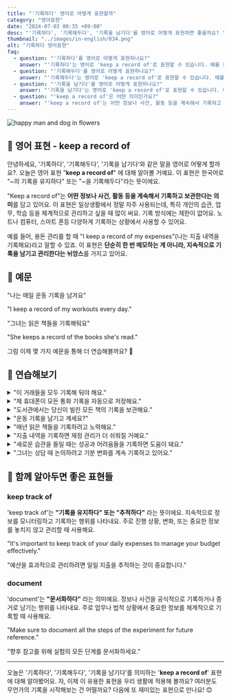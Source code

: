 ```yaml
---
title: "'기록하다' 영어로 어떻게 표현할까"
category: "영어표현"
date: "2024-07-03 00:35 +09:00"
desc: "'기록하다', '기록해두다', '기록을 남기다'를 영어로 어떻게 표현하면 좋을까요? '나는 매일 운동 기록을 남겨요', '그녀는 읽은 책들을 기록해둬요' 등을 영어로 표현하는 법을 배워봅시다. 다양한 예문을 통해서 연습하고 본인의 표현으로 만들어 보세요."
thumbnail: "../images/in-english/034.png"
alt: "기록하다 영어표현"
faq:
  - question: "'기록하다'를 영어로 어떻게 표현하나요?"
    answer: "'기록하다'는 영어로 'keep a record of'로 표현할 수 있습니다. 예를 들어, 'I keep a record of my expenses.'는 '나는 지출 내역을 기록해요.'라는 의미입니다."
  - question: "'기록해두다'를 영어로 어떻게 표현하나요?"
    answer: "'기록해두다'는 영어로 'keep a record of'로 표현할 수 있습니다. 예를 들어, 'She keeps a record of the books she's read.'는 '그녀는 읽은 책들을 기록해둬요.'라는 의미입니다."
  - question: "'기록을 남기다'를 영어로 어떻게 표현하나요?"
    answer: "'기록을 남기다'는 영어로 'keep a record of'로 표현할 수 있습니다. 예를 들어, 'I keep a record of my workouts every day.'는 '나는 매일 운동 기록을 남겨요.'라는 의미입니다."
  - question: "'keep a record of'은 어떤 의미인가요?"
    answer: "'keep a record of'는 어떤 정보나 사건, 활동 등을 계속해서 기록하고 보관한다는 의미를 담고 있습니다. 이는 단순히 한 번 메모하는 것이 아니라 지속적으로 기록을 남기고 관리한다는 뉘앙스를 가지고 있습니다. 'It’s important to keep a record of your medical history.' (의료 기록을 남기는 것은 중요해요)"
---
```


![happy man and dog in flowers](../images/in-english/034-1.avif)

## 🌟 영어 표현 - keep a record of

안녕하세요, '기록하다', '기록해두다', '기록을 남기다'와 같은 말을 영어로 어떻게 할까요?. 오늘은 영어 표현 "**keep a record of**" 에 대해 알아볼 거예요. 이 표현은 한국어로 "~의 기록을 유지하다" 또는 "~을 기록해두다"라는 뜻이에요.

"Keep a record of"는 **어떤 정보나 사건, 활동 등을 계속해서 기록하고 보관한다는 의미**를 담고 있어요. 이 표현은 일상생활에서 정말 자주 사용되는데, 특히 개인의 습관, 업무, 학습 등을 체계적으로 관리하고 싶을 때 많이 써요. 기록 방식에는 제한이 없어요. 노트나 컴퓨터, 스마트 폰등 다양하게 기록하는 상황에서 사용할 수 있어요.

예를 들어, 용돈 관리를 할 때 "I keep a record of my expenses"(나는 지출 내역을 기록해요)라고 말할 수 있죠. 이 표현은 **단순히 한 번 메모하는 게 아니라, 지속적으로 기록을 남기고 관리한다는 뉘앙스**를 가지고 있어요.

<script async src="https://pagead2.googlesyndication.com/pagead/js/adsbygoogle.js?client=ca-pub-1465612013356152"
     crossorigin="anonymous"></script>
<!-- engple-horizontal-ad -->

<ins class="adsbygoogle"
     style="display:block"
     data-ad-client="ca-pub-1465612013356152"
     data-ad-slot="2106896038"
     data-ad-format="auto"
     data-full-width-responsive="true"></ins>

<script>
     (adsbygoogle = window.adsbygoogle || []).push({});
</script>

## 📖 예문

"나는 매일 운동 기록을 남겨요"

"I keep a record of my workouts every day."

"그녀는 읽은 책들을 기록해둬요"

"She keeps a record of the books she's read."

그럼 이제 몇 가지 예문을 통해 더 연습해볼까요? 🚀

## 💬 연습해보기

<details>
<summary>"이 거래들을 모두 기록해 둬야 해요."</summary>
<span>"We need to keep a record of these transactions."</span>
</details>

<details>
<summary>"제 휴대폰이 모든 통화 기록을 자동으로 저장해요."</summary>
<span>"My phone automatically keeps a record of all my calls."</span>
</details>

<details>
<summary>"도서관에서는 당신이 빌린 모든 책의 기록을 보관해요."</summary>
<span>"The library keeps a record of all the books you've borrowed."</span>
</details>

<details>
<summary>"운동 기록을 남기고 계세요?"</summary>
<span>"Do you keep a record of your workouts?"</span>
</details>

<details>
<summary>"매년 읽은 책들을 기록하려고 노력해요."</summary>
<span>"I <a href="/blog/in-english/117.try-to/">try to</a> keep a record of the books I read each year."</span>
</details>

<details>
<summary>"지출 내역을 기록하면 재정 관리가 더 쉬워질 거예요."</summary>
<span>"If you keep a record of your spending, you'll have a better handle on your finances."</span>
</details>

<details>
<summary>"새로운 습관을 들일 때는 성공과 어려움들을 기록하면 도움이 돼요."</summary>
<span>"When you're trying to build a new habit, it's helpful to keep a record of your successes and challenges."</span>
</details>

<details>
<summary>"그녀는 상담 때 논의하려고 기분 변화를 계속 기록하고 있어요."</summary>
<span>"She's been keeping a record of her mood changes to discuss with her therapist."</span>
</details>

## 🤝 함께 알아두면 좋은 표현들

### keep track of

'keep track of'는 **"기록을 유지하다" 또는 "추적하다"** 라는 뜻이에요. 지속적으로 정보를 모니터링하고 기록하는 행위를 나타내요. 주로 진행 상황, 변화, 또는 중요한 정보를 놓치지 않고 관리할 때 사용해요.

"It's important to keep track of your daily expenses to manage your budget effectively."

"예산을 효과적으로 관리하려면 일일 지출을 추적하는 것이 중요합니다."

### document

'document'는 **"문서화하다"** 라는 의미예요. 정보나 사건을 공식적으로 기록하거나 증거로 남기는 행위를 나타내요. 주로 업무나 법적 상황에서 중요한 정보를 체계적으로 기록할 때 사용해요.

"Make sure to document all the steps of the experiment for future reference."

"향후 참고를 위해 실험의 모든 단계를 문서화하세요."

---

오늘은 '기록하다', '기록해두다', '기록을 남기다'를 의미하는 '**keep a record of**' 표현에 대해 알아봤어요. 자, 이제 이 유용한 표현을 우리 생활에 적용해 볼까요? 여러분도 무언가의 기록을 시작해보는 건 어떨까요? 다음에 또 재미있는 표현으로 만나요! 😊
